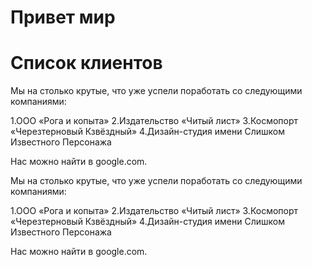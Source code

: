 # Привет мир
# Список клиентов
Мы на столько крутые, что уже успели поработать со следующими компаниями:

  1.ООО «Рога и копыта»
  2.Издательство «Читый лист»
  3.Космопорт «Черезтерновый Кзвёздный»
  4.Дизайн-студия имени Слишком Известного Персонажа

Нас можно найти в google.com.

Мы на столько крутые, что уже успели поработать со следующими компаниями:

  1.ООО «Рога и копыта»
  2.Издательство «Читый лист»
  3.Космопорт «Черезтерновый Кзвёздный»
  4.Дизайн-студия имени Слишком Известного Персонажа

Нас можно найти в google.com.
